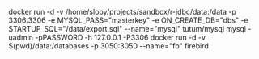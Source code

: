 docker run -d -v /home/sloby/projects/sandbox/r-jdbc/data:/data -p 3306:3306 -e MYSQL_PASS="masterkey" -e ON_CREATE_DB="dbs" -e STARTUP_SQL="/data/export.sql" --name="mysql" tutum/mysql
mysql -uadmin -pPASSWORD -h 127.0.0.1 -P3306
docker run -d -v $(pwd)/data:/databases -p 3050:3050 --name="fb" firebird

